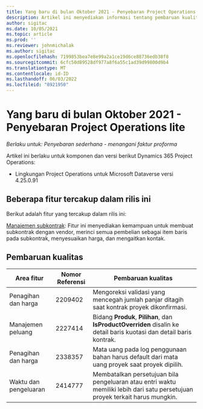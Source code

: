 ```yaml
---
title: Yang baru di bulan Oktober 2021 - Penyebaran Project Operations lite
description: Artikel ini menyediakan informasi tentang pembaruan kualitas yang tersedia dalam rilis Oktober 2021 penyebaran Project Operations lite.
author: sigitac
ms.date: 10/05/2021
ms.topic: article
ms.prod: ''
ms.reviewer: johnmichalak
ms.author: sigitac
ms.openlocfilehash: 7199853bea7e8e99a2a1ce19d6ce88736edb38f8
ms.sourcegitcommit: 6cfc50d89528df977a8f6a55c1ad39d99800d9b4
ms.translationtype: MT
ms.contentlocale: id-ID
ms.lasthandoff: 06/03/2022
ms.locfileid: "8921950"
---
```

# <a name="whats-new-october-2021---project-operations-lite-deployment"></a>Yang baru di bulan Oktober 2021 - Penyebaran Project Operations lite

_Berlaku untuk: Penyebaran sederhana - menangani faktur proforma_

Artikel ini berlaku untuk komponen dan versi berikut Dynamics 365 Project Operations:

  - Lingkungan Project Operations untuk Microsoft Dataverse versi 4.25.0.91


## <a name="features-included-in-this-release"></a>Beberapa fitur tercakup dalam rilis ini

Berikut adalah fitur yang tercakup dalam rilis ini:

[Manajemen subkontrak](../subcontracting/managing-subcontracts-overview.md): Fitur ini menyediakan kemampuan untuk membuat subkontrak dengan vendor, merinci semua pembelian sebagai item baris pada subkontrak, menyesuaikan harga, dan mengaitkan kontak.


## <a name="quality-updates"></a>Pembaruan kualitas

| **Area fitur** | **Nomor Referensi** | **Pembaruan kualitas** |
| --- | --- | --- |
| Penagihan dan harga | 2209402 | Mengoreksi validasi yang mencegah jumlah panjar ditagih saat kontrak proyek dikonfirmasi. |
|   Manajemen peluang | 2227414 | Bidang **Produk**, **Pilihan**, dan **IsProductOverriden** disalin ke detail baris kuotasi dan detail baris kontrak. |
| Penagihan dan harga | 2338357 | Mata uang pada log penggunaan bahan harus default dari mata uang proyek saat proyek dipilih. |
| Waktu dan pengeluaran | 2414777 | Membatalkan persetujuan bila pengeluaran atau entri waktu memiliki lebih dari satu persetujuan proyek terkait harus mungkin. |
